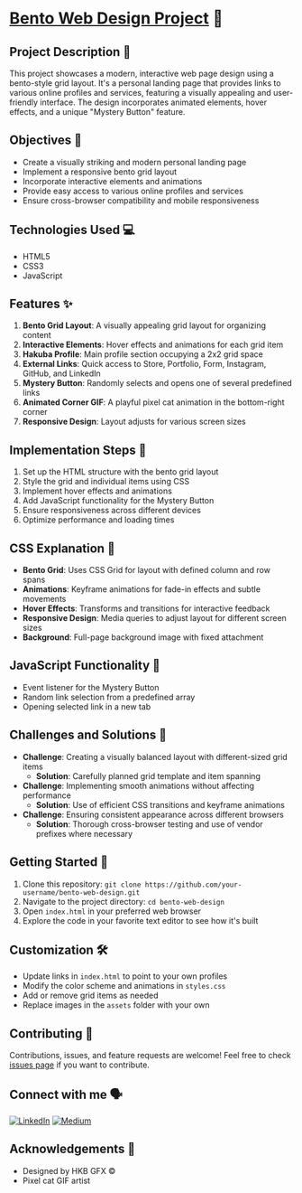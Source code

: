 # [Bento Web Design Project](https://bento-hakuba.netlify.app/) 🎨

## Project Description 📝
This project showcases a modern, interactive web page design using a bento-style grid layout. It's a personal landing page that provides links to various online profiles and services, featuring a visually appealing and user-friendly interface. The design incorporates animated elements, hover effects, and a unique "Mystery Button" feature.

## Objectives 🎯
- Create a visually striking and modern personal landing page
- Implement a responsive bento grid layout
- Incorporate interactive elements and animations
- Provide easy access to various online profiles and services
- Ensure cross-browser compatibility and mobile responsiveness

## Technologies Used 💻
- HTML5
- CSS3
- JavaScript

## Features ✨
1. **Bento Grid Layout**: A visually appealing grid layout for organizing content
2. **Interactive Elements**: Hover effects and animations for each grid item
3. **Hakuba Profile**: Main profile section occupying a 2x2 grid space
4. **External Links**: Quick access to Store, Portfolio, Form, Instagram, GitHub, and LinkedIn
5. **Mystery Button**: Randomly selects and opens one of several predefined links
6. **Animated Corner GIF**: A playful pixel cat animation in the bottom-right corner
7. **Responsive Design**: Layout adjusts for various screen sizes

## Implementation Steps 🔨
1. Set up the HTML structure with the bento grid layout
2. Style the grid and individual items using CSS
3. Implement hover effects and animations
4. Add JavaScript functionality for the Mystery Button
5. Ensure responsiveness across different devices
6. Optimize performance and loading times

## CSS Explanation 🎨
- **Bento Grid**: Uses CSS Grid for layout with defined column and row spans
- **Animations**: Keyframe animations for fade-in effects and subtle movements
- **Hover Effects**: Transforms and transitions for interactive feedback
- **Responsive Design**: Media queries to adjust layout for different screen sizes
- **Background**: Full-page background image with fixed attachment

## JavaScript Functionality 🚀
- Event listener for the Mystery Button
- Random link selection from a predefined array
- Opening selected link in a new tab

## Challenges and Solutions 🧗
- **Challenge**: Creating a visually balanced layout with different-sized grid items
  - **Solution**: Carefully planned grid template and item spanning
- **Challenge**: Implementing smooth animations without affecting performance
  - **Solution**: Use of efficient CSS transitions and keyframe animations
- **Challenge**: Ensuring consistent appearance across different browsers
  - **Solution**: Thorough cross-browser testing and use of vendor prefixes where necessary

## Getting Started 🏁
1. Clone this repository: `git clone https://github.com/your-username/bento-web-design.git`
2. Navigate to the project directory: `cd bento-web-design`
3. Open `index.html` in your preferred web browser
4. Explore the code in your favorite text editor to see how it's built

## Customization 🛠️
- Update links in `index.html` to point to your own profiles
- Modify the color scheme and animations in `styles.css`
- Add or remove grid items as needed
- Replace images in the `assets` folder with your own

## Contributing 🤝
Contributions, issues, and feature requests are welcome! Feel free to check [issues page](https://github.com/your-username/bento-web-design/issues) if you want to contribute.

<h2>Connect with me 🗣️</h2>

[![LinkedIn](https://img.shields.io/badge/LinkedIn-0a66c2?style=for-the-badge&logo=linkedin&logoColor=white)](https://linkedin.com/in/seandesilva)
[![Medium](https://img.shields.io/badge/Medium-000000?style=for-the-badge&logo=medium&logoColor=white)](https://medium.com/@hakuba)

## Acknowledgements 🙏
- Designed by HKB GFX ©
- Pixel cat GIF artist
